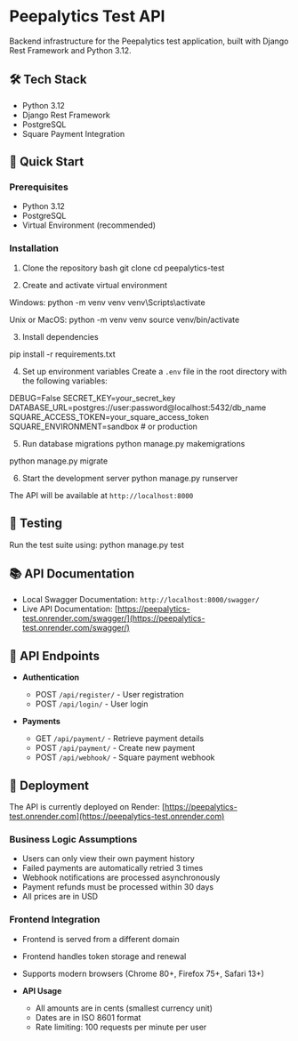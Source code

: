 # Peepalytics Test API

Backend infrastructure for the Peepalytics test application, built with Django Rest Framework and Python 3.12.

## 🛠 Tech Stack

-   Python 3.12
-   Django Rest Framework
-   PostgreSQL
-   Square Payment Integration

## 🚀 Quick Start

### Prerequisites

-   Python 3.12
-   PostgreSQL
-   Virtual Environment (recommended)

### Installation

1. Clone the repository
   bash
   git clone <repository-url>
   cd peepalytics-test

2. Create and activate virtual environment

Windows:
python -m venv venv
venv\Scripts\activate

Unix or MacOS:
python -m venv venv
source venv/bin/activate

3. Install dependencies

pip install -r requirements.txt

4. Set up environment variables
   Create a `.env` file in the root directory with the following variables:

DEBUG=False
SECRET_KEY=your_secret_key
DATABASE_URL=postgres://user:password@localhost:5432/db_name
SQUARE_ACCESS_TOKEN=your_square_access_token
SQUARE_ENVIRONMENT=sandbox # or production

5. Run database migrations
   python manage.py makemigrations

python manage.py migrate

6. Start the development server
   python manage.py runserver

The API will be available at `http://localhost:8000`

## 🧪 Testing

Run the test suite using:
python manage.py test

## 📚 API Documentation

-   Local Swagger Documentation: `http://localhost:8000/swagger/`
-   Live API Documentation: [https://peepalytics-test.onrender.com/swagger/](https://peepalytics-test.onrender.com/swagger/)

## 🔑 API Endpoints

-   **Authentication**

    -   POST `/api/register/` - User registration
    -   POST `/api/login/` - User login

-   **Payments**
    -   GET `/api/payment/` - Retrieve payment details
    -   POST `/api/payment/` - Create new payment
    -   POST `/api/webhook/` - Square payment webhook

## 🚀 Deployment

The API is currently deployed on Render:
[https://peepalytics-test.onrender.com](https://peepalytics-test.onrender.com)

### Business Logic Assumptions

-   Users can only view their own payment history
-   Failed payments are automatically retried 3 times
-   Webhook notifications are processed asynchronously
-   Payment refunds must be processed within 30 days
-   All prices are in USD

### Frontend Integration

-   Frontend is served from a different domain
-   Frontend handles token storage and renewal
-   Supports modern browsers (Chrome 80+, Firefox 75+, Safari 13+)

-   **API Usage**
    -   All amounts are in cents (smallest currency unit)
    -   Dates are in ISO 8601 format
    -   Rate limiting: 100 requests per minute per user
